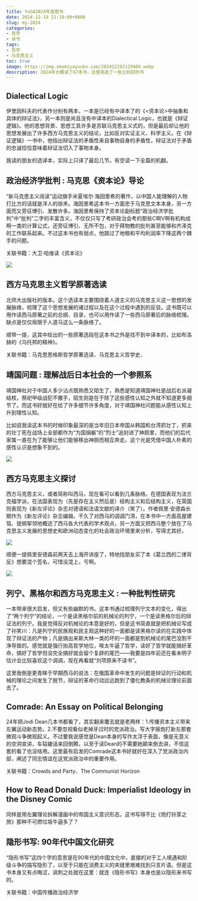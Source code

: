 ```yaml
---
title: YuGA2024年度图书
date: 2024-12-19 21:19:00+0800
slug: my-2024
categories:
- 哲学
- 读书
tags:
- 哲学
- 马克思主义
toc: true
image: https://img.amamiyayuuko.com/202412192129484.webp
description: 2024年大概读了67本书，这里挑选了一些比较好的书
---
```


## Dialectical Logic

伊里因科夫的代表作分别有两本，一本是已经有中译本了的《<资本论>中抽象和具体的辩证法》，另一本则是尚且没有中译本的Dialectical Logic，也就是《辩证逻辑》。他的思想背景、思想工具许多是苏联马克思主义式的，但是最后却让他的思想发展出了许多西方马克思主义的结论，比如反对实证主义、科学主义。在《辩证逻辑》一书中，他指出辩证法的矛盾性来自事物自身的矛盾性，辩证法对于矛盾的忠诚恰恰意味着辩证法切入了事物本身。

我读的朋友的选译本，实际上只译了最后几节。有空读一下全篇的机翻。

## 政治经济学批判 : 马克思《资本论》导论

“新马克思主义阅读”运动旗手米夏埃尔·海因里希的著作，以中国人能理解的人物打比方的话就是洋人的徐禾。海因里希这本书一方面忠于马克思文本本身，另一方面而又旁征博引、发散许多。海因里希保持了资本论副标题“政治经济学批判”中“批判”二字的丰富含义，不仅仅只写了考研政治会考的那些C啊V啊有机构成啊一类的计算公式，还旁征博引、无所不包，对于拜物教的批判甚至能够和齐泽克的工作联系起来。不过这本书也有弱点，他跳过了地租和平均利润率下降这两个棘手的问题。

关联书籍：大卫·哈维读《资本论》

![](https://img.amamiyayuuko.com/202412192125524.webp)

## 西方马克思主义哲学原著选读

北师大出版社的版本。这个选读本主要围绕着人道主义的马克思主义这一思想的发展脉络，梳理了这个思想发展的诸过程以及在这个过程中遇到的反驳。这书既可以用作读西马原著之前的总纲、目录，也可以用作读了一些西马原著后的脉络梳理。缺点是仅仅局限于人道马这么一条脉络了。

顺带一提，这其中给出的一些原著选段在这本书之外是找不到中译本的，比如布洛赫的《乌托邦的精神》。

关联书籍：马克思恩格斯哲学原著选读、马克思主义哲学史、

## 靖国问题 : 理解战后日本社会的一个参照系

靖国神社对于中国人多少沾点既熟悉又陌生了，熟悉是知道靖国神社是战后右派凝结核，祭祀甲级战犯不撒手，陌生则是在于除了这些感性认知之外就不知道更多细节了。而这书好就好在给了许多细节许多角度，对于靖国神社问题能从感性认知上升到理性认知。

比如说我读这本书的时候印象最深的是当年旧日本帝国从韩国和台湾抓壮丁，抓来的壮丁死在战场上全部都作为“为国捐躯”的“烈士”追封进了神厕里，而他们的后代家属一直在为了能够让他们能够移出神厕而相互奔走。这个光是凭借中国人朴素的感性认识是想象不到的。

![](https://img.amamiyayuuko.com/202412192125211.webp)

## 西方马克思主义探讨

西方马克思主义，或者简称叫西马，现在看可以看到几条脉络。在德国表现为法兰克福学派，在法国表现为（先是存在主义然后是）结构主义和后结构主义，在英国则表现为《新左评论》杂志对德语和法语文献的译介（笑了）。作者佩里·安德森长期作为《新左评论》杂志编辑，干久了对西马的调调门清，在本书中一方面高屋建瓴、提纲挈领地概述了西马各大代表的学术观点，另一方面又把西马整个放在了马克思主义发展的思想史和欧洲动态变化的社会政治环境里来分析，写得尤其好。

![](https://img.amamiyayuuko.com/202412192126189.webp)

顺便一提佩里安德森前两天去上海开讲座了，特地找朋友买了本《葛兰西的二律背反》想要混个签名，可惜没混上，亏啊。

![](https://img.amamiyayuuko.com/202412192127212.webp)

## 列宁、黑格尔和西方马克思主义 : 一种批判性研究

一本带来很大启发，但又有些幽默的书。这本书通过梳理列宁文本的变化，得出了“两个列宁”的结论，一个是读黑格尔前的机械论的列宁，一个是读黑格尔后的辩证法的列宁。我是觉得反对机械论的本意是好的，但是这书简直就是把机械论写成了孙笑川：凡是列宁的民族观和民主观这种好的一面都是读黑格尔读的在实践中体现了辩证法的产物；凡是搞出来斯大林一类的坏的一面都是割机械论的尾巴没割干净导致的。感觉就是强行抬高哲学地位，唉太牛逼了哲学，读好了哲学就能搞好革命，搞好了哲学但没完全搞好就会留个复辟的尾巴——我要是四年前还在看未明子估计会比较喜欢这个调调，现在再看就“刘项原来不读书”。

这里我倒是更青睐于早期西马的说法：在俄国革命中发生的问题是辩证的行动和机械的理论之间发生了脱节，辩证的革命行动远远跑到了僵化教条的机械论理论前面去了。

## Comrade: An Essay on Political Belonging

24年把Jodi Dean几本书都看了，其实翻来覆去就是老两样：1.传播资本主义带来左翼运动新态势。2.不要忽视看似老掉牙过时的党派政治。写大字报炮打新左那套微观斗争微观起义。不过要我说感觉是Dean本身的写作太浮于表面，像是无意义的空洞宣讲，车轱辘话来回倒腾，以至于读Dean的不需要她颠来倒去讲，不信这套的看了也没啥用。这里最有启发的Comrade这本书好就好在深入了党派政治内部，阐述了同志情谊在这党派政治中的重要作用。

关联书籍：Crowds and Party、The Communist Horizon

## How to Read Donald Duck: Imperialist Ideology in the Disney Comic

同样是用左翼理论拆解漫画中的帝国主义意识形态，这书写得不比《炮打铃芽之旅》那种不可燃垃圾牛逼多了？

## 隐形书写: 90年代中国文化研究

“隐形书写”这四个字的意思是在90年代的中国文化中，直接的对于工人境遇和阶级斗争的描写隐形了，以至于只能在消费主义的夹缝里艰难找到只言片语。但是这书本身又有点晦涩，讽刺之处就在这里：就连《隐形书写》本身也是以隐形来书写的。

关联书籍：中国传播政治经济学